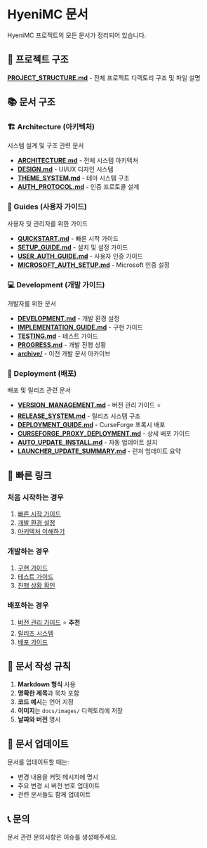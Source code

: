 # HyeniMC 문서

HyeniMC 프로젝트의 모든 문서가 정리되어 있습니다.

## 📁 프로젝트 구조

**[PROJECT_STRUCTURE.md](PROJECT_STRUCTURE.md)** - 전체 프로젝트 디렉토리 구조 및 파일 설명

## 📚 문서 구조

### 🏗️ Architecture (아키텍처)
시스템 설계 및 구조 관련 문서

- **[ARCHITECTURE.md](architecture/ARCHITECTURE.md)** - 전체 시스템 아키텍처
- **[DESIGN.md](architecture/DESIGN.md)** - UI/UX 디자인 시스템
- **[THEME_SYSTEM.md](architecture/THEME_SYSTEM.md)** - 테마 시스템 구조
- **[AUTH_PROTOCOL.md](architecture/AUTH_PROTOCOL.md)** - 인증 프로토콜 설계

### 📖 Guides (사용자 가이드)
사용자 및 관리자를 위한 가이드

- **[QUICKSTART.md](guides/QUICKSTART.md)** - 빠른 시작 가이드
- **[SETUP_GUIDE.md](guides/SETUP_GUIDE.md)** - 설치 및 설정 가이드
- **[USER_AUTH_GUIDE.md](guides/USER_AUTH_GUIDE.md)** - 사용자 인증 가이드
- **[MICROSOFT_AUTH_SETUP.md](guides/MICROSOFT_AUTH_SETUP.md)** - Microsoft 인증 설정

### 💻 Development (개발 가이드)
개발자를 위한 문서

- **[DEVELOPMENT.md](development/DEVELOPMENT.md)** - 개발 환경 설정
- **[IMPLEMENTATION_GUIDE.md](development/IMPLEMENTATION_GUIDE.md)** - 구현 가이드
- **[TESTING.md](development/TESTING.md)** - 테스트 가이드
- **[PROGRESS.md](development/PROGRESS.md)** - 개발 진행 상황
- **[archive/](development/archive/)** - 이전 개발 문서 아카이브

### 🚀 Deployment (배포)
배포 및 릴리즈 관련 문서

- **[VERSION_MANAGEMENT.md](deployment/VERSION_MANAGEMENT.md)** - 버전 관리 가이드 ⭐
- **[RELEASE_SYSTEM.md](deployment/RELEASE_SYSTEM.md)** - 릴리즈 시스템 구조
- **[DEPLOYMENT_GUIDE.md](deployment/DEPLOYMENT_GUIDE.md)** - CurseForge 프록시 배포
- **[CURSEFORGE_PROXY_DEPLOYMENT.md](deployment/CURSEFORGE_PROXY_DEPLOYMENT.md)** - 상세 배포 가이드
- **[AUTO_UPDATE_INSTALL.md](deployment/AUTO_UPDATE_INSTALL.md)** - 자동 업데이트 설치
- **[LAUNCHER_UPDATE_SUMMARY.md](deployment/LAUNCHER_UPDATE_SUMMARY.md)** - 런처 업데이트 요약

## 🚀 빠른 링크

### 처음 시작하는 경우
1. [빠른 시작 가이드](guides/QUICKSTART.md)
2. [개발 환경 설정](development/DEVELOPMENT.md)
3. [아키텍처 이해하기](architecture/ARCHITECTURE.md)

### 개발하는 경우
1. [구현 가이드](development/IMPLEMENTATION_GUIDE.md)
2. [테스트 가이드](development/TESTING.md)
3. [진행 상황 확인](development/PROGRESS.md)

### 배포하는 경우
1. [버전 관리 가이드](deployment/VERSION_MANAGEMENT.md) ⭐ **추천**
2. [릴리즈 시스템](deployment/RELEASE_SYSTEM.md)
3. [배포 가이드](deployment/DEPLOYMENT_GUIDE.md)

## 📝 문서 작성 규칙

1. **Markdown 형식** 사용
2. **명확한 제목**과 목차 포함
3. **코드 예시**는 언어 지정
4. **이미지**는 `docs/images/` 디렉토리에 저장
5. **날짜와 버전** 명시

## 🔄 문서 업데이트

문서를 업데이트할 때는:
- 변경 내용을 커밋 메시지에 명시
- 주요 변경 시 버전 번호 업데이트
- 관련 문서들도 함께 업데이트

## 📞 문의

문서 관련 문의사항은 이슈를 생성해주세요.
